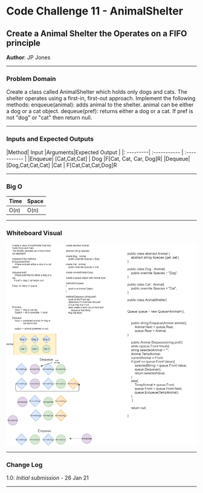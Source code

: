 ﻿# Code Challenge 11 - AnimalShelter

## Create a Animal Shelter the Operates on a FIFO principle
**Author**: JP Jones

---

### Problem Domain
Create a class called AnimalShelter which holds only dogs and cats. The shelter operates using a first-in, first-out approach.
Implement the following methods:
enqueue(animal): adds animal to the shelter. animal can be either a dog or a cat object.
dequeue(pref): returns either a dog or a cat. If pref is not "dog" or "cat" then return null.

---

### Inputs and Expected Outputs

|Method| Input |Arguments|Expected Output   |
|: ---------| :----------- | :----------- |
|Enqueue| [Cat,Cat,Cat] | Dog |F[Cat, Cat, Car, Dog]R| 
|Dequeue| [Dog,Cat,Cat,Cat] |Cat | F[Cat,Cat,Cat,Dog]R


---

### Big O

| Time | Space |
| :----------- | :----------- |
| O(n) | O(n) |


---


### Whiteboard Visual

![Code Challenge 12 Whiteboard](./assets/Code-Challenge-12.png)


---

### Change Log

1.0: *Initial submission* - 26 Jan 21

---